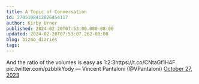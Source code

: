 ```yaml
---
title: A Topic of Conversation
id: 2705108412826454117
author: Kirby Urner
published: 2024-02-20T07:53:00.000-08:00
updated: 2024-02-20T07:53:07.262-08:00
blog: bizmo_diaries
tags: 
---
```


And the ratio of the volumes is easy as 1:2:3https://t.co/CNtaGf1H4F pic.twitter.com/pzbblkYody
— Vincent Pantaloni (@VPantaloni) [October 27, 2023](https://twitter.com/VPantaloni/status/1717757018549760292?ref_src=twsrc%5Etfw)